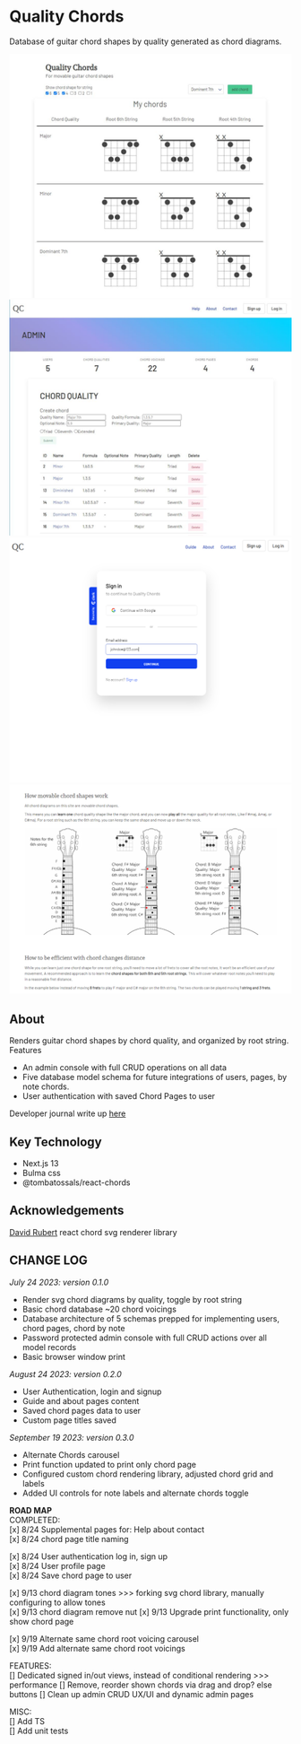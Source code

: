 # Quality Chords

Database of guitar chord shapes by quality generated as chord diagrams.

![cover-page](./public/readme/cover.jpg)
![admin](./public/readme/admin.jpg)
![signin](./public/readme/signin.png)
![guide](./public/readme/guide.png)

## About

Renders guitar chord shapes by chord quality, and organized by root string. Features

- An admin console with full CRUD operations on all data
- Five database model schema for future integrations of users, pages, by note chords.
- User authentication with saved Chord Pages to user

Developer journal write up [here](https://github.com/kevin-lambda/kevin-lambda/blob/main/dev_log.md#quality-chords)

## Key Technology

- Next.js 13
- Bulma css
- @tombatossals/react-chords

## Acknowledgements

[David Rubert](https://github.com/tombatossals) react chord svg renderer library

## CHANGE LOG

_July 24 2023: version 0.1.0_

- Render svg chord diagrams by quality, toggle by root string
- Basic chord database ~20 chord voicings
- Database architecture of 5 schemas prepped for implementing users, chord pages, chord by note
- Password protected admin console with full CRUD actions over all model records
- Basic browser window print

_August 24 2023: version 0.2.0_

- User Authentication, login and signup
- Guide and about pages content
- Saved chord pages data to user
- Custom page titles saved

_September 19 2023: version 0.3.0_

- Alternate Chords carousel
- Print function updated to print only chord page
- Configured custom chord rendering library, adjusted chord grid and labels
- Added UI controls for note labels and alternate chords toggle

**ROAD MAP**  
COMPLETED:  
[x] 8/24 Supplemental pages for: Help about contact  
[x] 8/24 chord page title naming

[x] 8/24 User authentication log in, sign up  
[x] 8/24 User profile page  
[x] 8/24 Save chord page to user

[x] 9/13 chord diagram tones >>> forking svg chord library, manually configuring to allow tones  
[x] 9/13 chord diagram remove nut
[x] 9/13 Upgrade print functionality, only show chord page

[x] 9/19 Alternate same chord root voicing carousel  
[x] 9/19 Add alternate same chord root voicings

FEATURES:  
[] Dedicated signed in/out views, instead of conditional rendering >>> performance
[] Remove, reorder shown chords via drag and drop? else buttons
[] Clean up admin CRUD UX/UI and dynamic admin pages

MISC:  
[] Add TS  
[] Add unit tests
